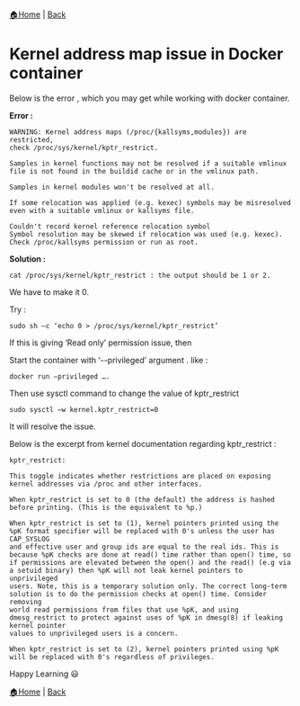 [:house:Home](https://github.com/debbiswal/Articles) | [Back](https://github.com/debbiswal/Articles/blob/master/README.md#docker)

# Kernel address map issue in Docker container

Below is the error , which you may get while working with docker container.

**Error :**
```shell
WARNING: Kernel address maps (/proc/{kallsyms,modules}) are restricted,
check /proc/sys/kernel/kptr_restrict.

Samples in kernel functions may not be resolved if a suitable vmlinux
file is not found in the buildid cache or in the vmlinux path.

Samples in kernel modules won't be resolved at all.

If some relocation was applied (e.g. kexec) symbols may be misresolved
even with a suitable vmlinux or kallsyms file.

Couldn't record kernel reference relocation symbol
Symbol resolution may be skewed if relocation was used (e.g. kexec).
Check /proc/kallsyms permission or run as root.
```  

**Solution :**
```shell
cat /proc/sys/kernel/kptr_restrict : the output should be 1 or 2.
```  

We have to make it 0.

Try :  
```shell
sudo sh –c ‘echo 0 > /proc/sys/kernel/kptr_restrict’
```  


If this is giving ‘Read only’ permission issue, then

Start the container with ‘--privileged’ argument . like : 
```shell
docker run –privileged ….
```  

Then use sysctl command to change the value of kptr_restrict
```shell
sudo sysctl –w kernel.kptr_restrict=0
```  

It will resolve the issue.  

Below is the excerpt from kernel documentation regarding kptr_restrict :  
```shell
kptr_restrict:

This toggle indicates whether restrictions are placed on exposing kernel addresses via /proc and other interfaces.

When kptr_restrict is set to 0 (the default) the address is hashed before printing. (This is the equivalent to %p.)

When kptr_restrict is set to (1), kernel pointers printed using the %pK format specifier will be replaced with 0's unless the user has CAP_SYSLOG
and effective user and group ids are equal to the real ids. This is because %pK checks are done at read() time rather than open() time, so
if permissions are elevated between the open() and the read() (e.g via a setuid binary) then %pK will not leak kernel pointers to unprivileged
users. Note, this is a temporary solution only. The correct long-term solution is to do the permission checks at open() time. Consider removing
world read permissions from files that use %pK, and using dmesg_restrict to protect against uses of %pK in dmesg(8) if leaking kernel pointer
values to unprivileged users is a concern.

When kptr_restrict is set to (2), kernel pointers printed using %pK will be replaced with 0's regardless of privileges.
```  

Happy Learning :smiley:  

[:house:Home](https://github.com/debbiswal/Articles) | [Back](https://github.com/debbiswal/Articles/blob/master/README.md#docker)
